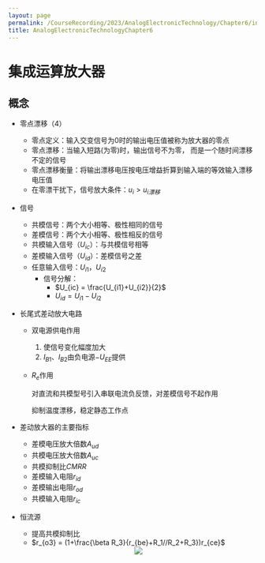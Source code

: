 ```yaml
---
layout: page
permalink: /CourseRecording/2023/AnalogElectronicTechnology/Chapter6/index.html
title: AnalogElectronicTechnologyChapter6
---
```


# 集成运算放大器

## 概念

- 零点漂移（4）
    - 零点定义：输入交变信号为0时的输出电压值被称为放大器的零点
    - 零点漂移：当输入短路(为零)时，输出信号不为零， 而是一个随时间漂移不定的信号
    - 零点漂移衡量：将输出漂移电压按电压增益折算到输入端的等效输入漂移电压值
    - 在零漂干扰下，信号放大条件：$u_i > u_{i漂移}$
- 信号
    - 共模信号：两个大小相等、极性相同的信号
    - 差模信号：两个大小相等、极性相反的信号
    - 共模输入信号$（U_{ic}）$：与共模信号相等
    - 差模输入信号$（U_{id}）$：差模信号之差
    - 任意输入信号：$U_{i1}，U_{i2}$
        - 信号分解：
            - $U_{ic} = \frac{U_{i1}+U_{i2}}{2}$
            - $U_{id} = U_{i1}-U_{i2}$
- 长尾式差动放大电路
    - 双电源供电作用
        1. 使信号变化幅度加大
        2. $I_{B1}$、$I_{B2}$由负电源$-U_{EE}$提供
        
    - $R_e$作用
        
        对直流和共模型号引入串联电流负反馈，对差模信号不起作用
        
        抑制温度漂移，稳定静态工作点
        
- 差动放大器的主要指标
    - 差模电压放大倍数$A_{ud}$
    - 共模电压放大倍数$A_{uc}$
    - 共模抑制比$CMRR$
    - 差模输入电阻$r_{id}$
    - 差模输出电阻$r_{od}$
    - 共模输入电阻$r_{ic}$
- 恒流源
    - 提高共模抑制比
    - $r_{o3} = (1+\frac{\beta R_3}{r_{be}+R_1//R_2+R_3})r_{ce}$
    
    <div style="display: flex; justify-content: center;">
        <img src="https://cryoushiwo.oss-cn-hangzhou.aliyuncs.com/images/202409071354208.png" style="max-width: 80%; height: auto;">
    </div><br>